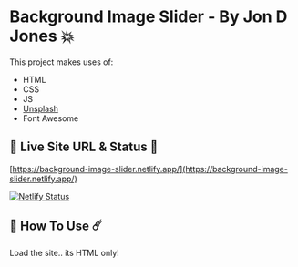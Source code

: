 # Background Image Slider - By Jon D Jones 💥

This project makes uses of:

- HTML
- CSS
- JS
- [Unsplash](https://unsplash.com/)
- Font Awesome

## 👻 Live Site URL & Status 👺

[https://background-image-slider.netlify.app/](https://background-image-slider.netlify.app/)

[![Netlify Status](https://api.netlify.com/api/v1/badges/e1250634-e09b-4056-9f6e-8809d01827f0/deploy-status)](https://app.netlify.com/sites/background-image-slider/deploys)

## 👾 How To Use ☄️

Load the site.. its HTML only!
